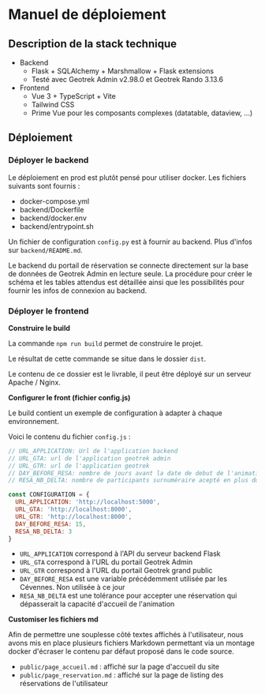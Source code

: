 # Manuel de déploiement

## Description de la stack technique

* Backend
  * Flask + SQLAlchemy + Marshmallow + Flask extensions
  * Testé avec Geotrek Admin v2.98.0 et Geotrek Rando 3.13.6
* Frontend
  * Vue 3 + TypeScript + Vite
  * Tailwind CSS
  * Prime Vue pour les composants complexes (datatable, dataview, ...)

## Déploiement

### Déployer le backend

Le déploiement en prod est plutôt pensé pour utiliser docker. Les fichiers suivants sont fournis :

- docker-compose.yml
- backend/Dockerfile
- backend/docker.env
- backend/entrypoint.sh

Un fichier de configuration `config.py` est à fournir au backend. Plus d'infos sur `backend/README.md`.

Le backend du portail de réservation se connecte directement sur la base de données de Geotrek Admin en lecture seule.
La procédure pour créer le schéma et les tables attendus est détaillée ainsi que les possibilités pour fournir
les infos de connexion au backend.

### Déployer le frontend

**Construire le build**

La commande `npm run build` permet de construire le projet.

Le résultat de cette commande se situe dans le dossier `dist`.

Le contenu de ce dossier est le livrable, il peut être déployé sur un serveur Apache / Nginx.

**Configurer le front (fichier config.js)**

Le build contient un exemple de configuration à adapter à chaque environnement.

Voici le contenu du fichier `config.js` :

```js
// URL_APPLICATION: Url de l'application backend
// URL_GTA: url de l'application geotrek admin
// URL_GTR: url de l'application geotrek
// DAY_BEFORE_RESA: nombre de jours avant la date de debut de l'animation ou l'inscription est possible (si -1 aucune limitation de date)
// RESA_NB_DELTA: nombre de participants surnuméraire acepté en plus du nombre de participants spécifiés dans geotrek

const CONFIGURATION = {
  URL_APPLICATION: 'http://localhost:5000',
  URL_GTA: 'http://localhost:8000',
  URL_GTR: 'http://localhost:8000',
  DAY_BEFORE_RESA: 15,
  RESA_NB_DELTA: 3
}
```

* `URL_APPLICATION` correspond à l'API du serveur backend Flask
* `URL_GTA` correspond à l'URL du portail Geotrek Admin
* `URL_GTR` correspond à l'URL du portail Geotrek grand public
* `DAY_BEFORE_RESA` est une variable précédemment utilisée par les Cévennes. Non utilisée à ce jour
* `RESA_NB_DELTA` est une tolérance pour accepter une réservation qui dépasserait la capacité d'accueil de l'animation


**Customiser les fichiers md**

Afin de permettre une souplesse côté textes affichés à l'utilisateur,
nous avons mis en place plusieurs fichiers Markdown 
permettant via un montage docker d'écraser le contenu par défaut proposé dans le code source.

* `public/page_accueil.md` : affiché sur la page d'accueil du site
* `public/page_reservation.md` : affiché sur la page de listing des réservations de l'utilisateur
